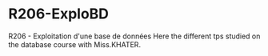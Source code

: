 # R206-ExploBD
R206 - Exploitation d'une base de données
Here the different tps studied on the database course with Miss.KHATER.
